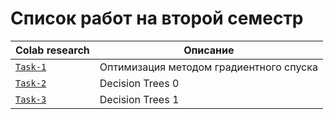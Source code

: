 # Список работ на второй семестр


| **Colab research**            | **Описание**                      |
|--------------------------------|-----------------------------------|
| [`Task-1`](https://colab.research.google.com/drive/1b63nJRfUFBpFP2ejR9nxkF8MW9cTTopV) | Оптимизация методом градиентного спуска  |
| [`Task-2`](https://colab.research.google.com/drive/1zi1WBxm52zbY1m1rJ6IRZUSjC6o18btp) | Decision Trees 0 |
| [`Task-3`](https://colab.research.google.com/drive/1BiV-_J39rvlgusHlxR3HBbOWPoipDhBj) | Decision Trees 1 |

